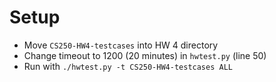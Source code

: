 # Setup
- Move `CS250-HW4-testcases` into HW 4 directory
- Change timeout to 1200 (20 minutes) in `hwtest.py` (line 50)
- Run with `./hwtest.py -t CS250-HW4-testcases ALL`
